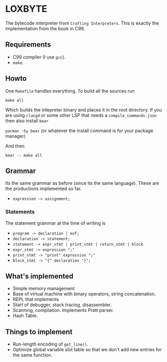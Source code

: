 # LOXBYTE
The bytecode interpreter from `Crafting Interpreters`. This is exactly the implementation
from the book in C99.


## Requirements
- C99 compiler (I use `gcc`).
- `make`.


## Howto
One `Makefile` handles everything. To build all the sources run 

`make all`

Which builds the intepreter binary and places it in the root directory. If you are using
`clangd` or some other LSP that needs a `compile_commands.json` then also install `bear`

`pacman -Sy bear`  (or whatever the install command is for your package manager)

And then

`bear -- make all`


## Grammar
Its the same grammar as before (since its the same language). These are the productions
implemented so far.

- `expression -> assignment;`


### Statements
The statement grammar at the time of writing is 

- `program -> declaration | eof;`
- `declaration -> statement;`
- `statement -> expr_stmt | print_stmt | return_stmt | block`
- `expr_stmt -> expression ";"`
- `print_stmt -> "print" expression ";"`
- `block_stmt -> "{" declaration "}";`




## What's implemented
- Simple memory management
- Base of virtual machine with binary operators, string concatenation.
- REPL that implements 
- Start of debugger, stack tracing, disassembler.
- Scanning, compilation. Implements Pratt parser. 
- Hash Table.


## Things to implement
- Run-length encoding of `get_line()`.
- Optimize global variable slot table so that we don't add new entries for the same function.
